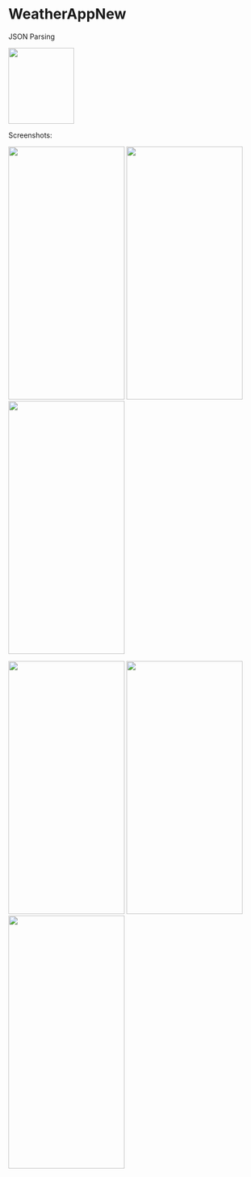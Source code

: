 # WeatherAppNew
JSON Parsing

<p>
<img src="https://user-images.githubusercontent.com/107529020/181051196-c8a9fd74-1cac-4d59-9820-21fc9bcc1751.png" height="150" width="130"/>
<p>
 Screenshots:
 <p>
<img src="https://user-images.githubusercontent.com/107529020/181052695-26361769-613c-42c4-b410-29fb856e0302.png" height="500" width="230"/> 
<img src="https://user-images.githubusercontent.com/107529020/181054628-181482dd-6130-4940-abe2-0cb6949f1bc8.png" height="500" width="230"/>
<img src="https://user-images.githubusercontent.com/107529020/181055364-0d66e49e-7317-4b6e-bd9b-d1f9e749aca6.png" height="500" width="230"/>
  <p>
<img src="https://user-images.githubusercontent.com/107529020/181056110-2ba87773-ec2f-43db-b014-c20ce3a6c522.png" height="500" width="230"/>
<img src="https://user-images.githubusercontent.com/107529020/181056575-a8e373e6-62a8-4de5-967e-15c139f9a743.png" height="500" width="230"/>
<img src="https://user-images.githubusercontent.com/107529020/181056590-bdb678a3-c1e1-448b-a64e-a52cb8dedb33.png" height="500" width="230"/>
